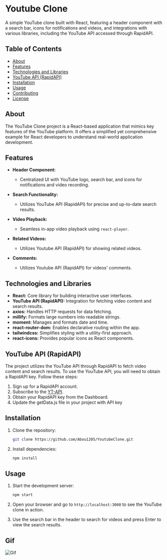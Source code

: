 # Youtube Clone

A simple YouTube clone built with React, featuring a header component with a search bar, icons for notifications and videos, and integrations with various libraries, including the YouTube API accessed through RapidAPI.


## Table of Contents

- [About](#about)
- [Features](#features)
- [Technologies and Libraries](#technologiesandlibraries)
- [YouTube API (RapidAPI)](#youtube-api-rapidapi)
- [Installation](#installation)
- [Usage](#usage)
- [Contributing](#contributing)
- [License](#license)

## About

The YouTube Clone project is a React-based application that mimics key features of the YouTube platform. It offers a simplified yet comprehensive example for React developers to understand real-world application development.

## Features

- **Header Component:**
  - Centralized UI with YouTube logo, search bar, and icons for notifications and video recording.

- **Search Functionality:**
  - Utilizes YouTube API (RapidAPI) for precise and up-to-date search results.

- **Video Playback:**
  - Seamless in-app video playback using `react-player`.

- **Related Videos:**
  - Utilizes Youtube API (RapidAPI) for showing related videos.

- **Comments:**
  - Utilizes Youtube API (RapidAPI) for videos' comments.

## Technologies and Libraries

- **React:** Core library for building interactive user interfaces.
- **YouTube API (RapidAPI):** Integration for fetching video content and search results.
- **axios:** Handles HTTP requests for data fetching.
- **millify:** Formats large numbers into readable strings.
- **moment:** Manages and formats date and time.
- **react-router-dom:** Enables declarative routing within the app.
- **tailwindcss:** Simplifies styling with a utility-first approach.
- **react-icons:** Provides popular icons as React components.

## YouTube API (RapidAPI)

The project utilizes the YouTube API through RapidAPI to fetch video content and search results. To use the YouTube API, you will need to obtain a RapidAPI key. Follow these steps:

1. Sign up for a RapidAPI account.
2. Subscribe to the [YT-API](https://rapidapi.com/ytjar/api/yt-api).
3. Obtain your RapidAPI key from the Dashboard.
4. Update the getData.js file in your project with API key

## Installation

1. Clone the repository:

   ```bash
   git clone https://github.com/Abou1205/YoutubeClone.git
   ```

2. Install dependencies:

   ```bash
   npm install
   ```

## Usage

1. Start the development server:

   ```bash
   npm start
   ```

2. Open your browser and go to `http://localhost:3000` to see the YouTube clone in action.

3. Use the search bar in the header to search for videos and press Enter to view the search results.

## Gif

![Gif](video.gif)